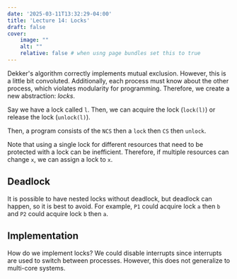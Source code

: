 ```yaml
---
date: '2025-03-11T13:32:29-04:00'
title: 'Lecture 14: Locks'
draft: false
cover:
    image: ""
    alt: ""
    relative: false # when usng page bundles set this to true
---
```


Dekker's algorithm correctly implements mutual exclusion. However, this is a little bit convoluted. Additionally, each process must know about the other process, which violates modularity for programming. Therefore, we create a new abstraction: *locks*.

Say we have a lock called `l`. Then, we can acquire the lock (`lock(l)`) or release the lock (`unlock(l)`).

Then, a program consists of the `NCS` then a `lock` then `CS` then `unlock`.

Note that using a single lock for different resources that need to be protected with a lock can be inefficient. Therefore, if multiple resources can change `x`, we can assign a lock to `x`.

## Deadlock

It is possible to have nested locks without deadlock, but deadlock can happen, so it is best to avoid. For example, `P1` could acquire lock `a` then `b` and `P2` could acquire lock `b` then `a`.

## Implementation

How do we implement locks? We could disable interrupts since interrupts are used to switch between processes. However, this does not generalize to multi-core systems.